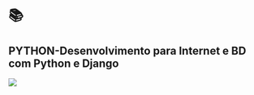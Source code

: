 # :books:

## PYTHON-Desenvolvimento para Internet e BD com Python e Django

![](D:\Drago\DIO-CURSOS-EAD\PYTHON\Projetos\agenda\tree_agenda.png)
